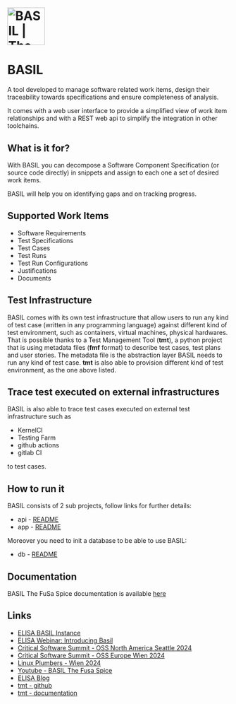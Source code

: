 # <img src="app/src/app/bgimages/basil_black.svg" alt= "BASIL | The FuSa Spice" height="85">

# BASIL

A tool developed to manage software related work items, design their traceability towards specifications and ensure completeness of analysis.

It comes with a web user interface to provide a simplified view of work item relationships and with a REST web api to simplify the integration in other toolchains.

## What is it for?

With BASIL you can decompose a Software Component Specification (or source code directly) in snippets and assign to each one a set of desired work items.

BASIL will help you on identifying gaps and on tracking progress.

## Supported Work Items

- Software Requirements
- Test Specifications
- Test Cases
- Test Runs
- Test Run Configurations
- Justifications
- Documents

## Test Infrastructure

BASIL comes with its own test infrastructure that allow users to run any kind of test case (written in any programming language)
against different kind of test environment, such as containers, virtual machines, physical hardwares.
That is possible thanks to a Test Management Tool (**tmt**), a python project that is using metadata files (**fmf** format) to describe test cases, test plans and user stories.
The metadata file is the abstraction layer BASIL needs to run any kind of test case.
**tmt** is also able to provision different kind of test environment, as the one above listed.

## Trace test executed on external infrastructures

BASIL is also able to trace test cases executed on external test infrastructure such as

- KernelCI
- Testing Farm
- github actions
- gitlab CI

to test cases.

## How to run it

BASIL consists of 2 sub projects, follow links for further details:

- api - [README](api/README.md)
- app - [README](app/README.md)

Moreover you need to init a database to be able to use BASIL:

- db - [README](db/README.md)

## Documentation

BASIL The FuSa Spice documentation is available [here](https://basil-the-fusa-spice.readthedocs.io/)

## Links

- [ELISA BASIL Instance](http://elisa-builder-00.iol.unh.edu:9056/)
- [ELISA Webinar: Introducing Basil](https://elisa.tech/blog/2023/10/04/introducing-basil-video/)
- [Critical Software Summit - OSS North America Seattle 2024](https://www.youtube.com/watch?v=1xmcpco14nE)
- [Critical Software Summit - OSS Europe Wien 2024](https://www.youtube.com/watch?v=dTXGpzM6eYw&pp=ygUVc3VtbWl0IHNvZnR3YXJlIGJhc2ls)
- [Linux Plumbers - Wien 2024](https://www.youtube.com/watch?v=3QuEXTafxT0&pp=ygUZbGludXggcGx1bWJlcnMgMjAyNCBiYXNpbA%3D%3D)
- [Youtube - BASIL The Fusa Spice](https://www.youtube.com/@basil-the-fusa-spice/videos)
- [ELISA Blog](https://elisa.tech/blog/)
- [tmt - github](https://github.com/teemtee/tmt)
- [tmt - documentation](https://tmt.readthedocs.io/en/stable/)
